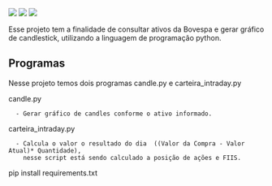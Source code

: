 
<img src="https://img.shields.io/static/v1?label=Version&message=1.0&color=7159c1&style=for-the-badge&logo=ghost"/> <img src= "https://img.shields.io/badge/python-%233776AB.svg?&style=flat-square&logo=python&logoColor=white" /> <img src = "https://img.shields.io/badge/github-%23100000.svg?&style=for-the-badge&logo=github&logoColor=white"/>

Esse projeto tem a finalidade de consultar ativos da Bovespa e gerar gráfico de candlestick, utilizando a linguagem  de programação python.

## Programas
<p align="left">Nesse projeto temos dois programas candle.py e carteira_intraday.py</p>
   candle.py
   
      - Gerar gráfico de candles conforme o ativo informado.
   
   carteira_intraday.py
   
      - Calcula o valor o resultado do dia  ((Valor da Compra - Valor Atual)* Quantidade), 
        nesse script está sendo calculado a posição de ações e FIIS.

pip install requirements.txt 
